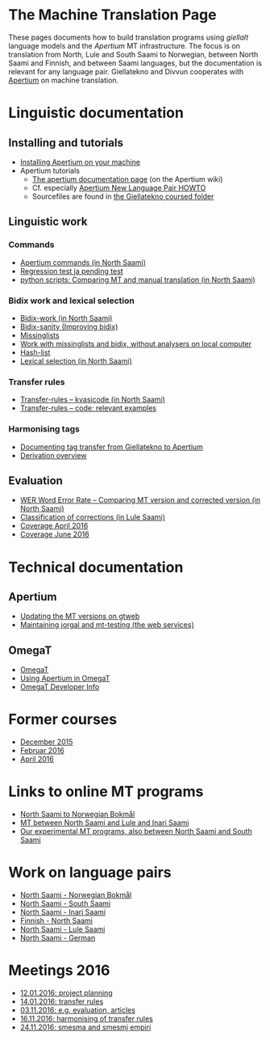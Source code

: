# The Machine Translation Page


These pages documents how to build translation programs using
*giellalt* language models and the *Apertium* MT infrastructure. The
focus is on translation from North, Lule and South Saami to Norwegian,
between North Saami and Finnish, and between Saami languages, but the
documentation is relevant for any language pair. Giellatekno and
Divvun cooperates with [Apertium](http://wiki.apertium.org) on machine
translation.


# Linguistic documentation

## Installing and tutorials

- [Installing Apertium on your machine](DailyCompilingOfApertiumFiles.html)
- Apertium tutorials
	- [The apertium documentation page](https://wiki.apertium.org/wiki/Documentation) (on the Apertium wiki)
	- Cf. especially [Apertium New Language Pair HOWTO](https://wiki.apertium.org/wiki/Apertium_New_Language_Pair_HOWTO)
	- Sourcefiles are found in [the Giellatekno coursed folder](https://gtsvn.uit.no/langtech/trunk/courses/apertium-for-dummies/)

## Linguistic work

### Commands

-   [Apertium commands (in North Saami)](infra/ApertiumCommands.html)
-   [Regression test ja pending test](infra/Testing.html)
-   [python scripts: Comparing MT and manual translation (in North
    Saami)](infra/Paralleltexts.html)

### Bidix work and lexical selection

-   [Bidix-work (in North Saami)](infra/BidixWork.html)
-   [Bidix-sanity (Improving bidix)](infra/bidixsanity.html)
-   [Missinglists](infra/MissingList.html)
-   [Work with missinglists and bidix, without analysers on local
    computer](infra/StWorkers.html)
-   [Hash-list](infra/HashList.html)
-   [Lexical selection (in North Saami)](infra/LexicalSelection.html)

### Transfer rules

-   [Transfer-rules – kvasicode (in North
    Saami)](infra/TransferRules.html)
-   [Transfer-rules – code: relevant
    examples](infra/TransferRules_examples.html)

### Harmonising tags

-   [Documenting tag transfer from Giellatekno to
    Apertium](http://wiki.apertium.org/wiki/Integration_and_tagset_conversion_with_Giellatekno)
-   [Derivation overview](infra/DerivationOverview.html)

## Evaluation

-   [WER Word Error Rate – Comparing MT version and corrected version
    (in North Saami)](infra/WordErrorRateTesting.html)
-   [Classification of corrections (in Lule
    Saami)](infra/ErrorClassification.html)
-   [Coverage April 2016](courses/sjangertest.html)
-   [Coverage June 2016](courses/sjangertest2.html)


# Technical documentation

## Apertium

-   [Updating the MT versions on
    gtweb](infra/UpdatingApertiumOnGtweb.html)
-   [Maintaining jorgal and mt-testing (the web
    services)](ConfiguringUpdatingMTServer.html)

## OmegaT

-   [OmegaT](omegat/OmegaT.html)
-   [Using Apertium in OmegaT](infra/ApertiumOmegaT.html)
-   [OmegaT Developer Info](omegat/OmegaTTDeveloperInfo.html)


# Former courses

-   [December 2015](courses/courseDecember2015.html)
-   [Februar 2016](courses/courseFebruar2016.html)
-   [April 2016](courses/courseApril2016.html)


# Links to online MT programs

-   [North Saami to Norwegian Bokmål](http://jorgal.uit.no/)
-   [MT between North Saami and Lule and Inari
    Saami](http://gtweb.uit.no/mt/)
-   [Our experimental MT programs, also between North Saami and South
    Saami](http://gtweb.uit.no/mt-testing/)

# Work on language pairs

-   [North Saami - Norwegian
    Bokmål](smenob/NorthSaamiNorwegianMachineTranslation.html)
-   [North Saami - South
    Saami](smesma/NorthSaamiSouthSaamiMachineTranslation.html)
-   [North Saami - Inari
    Saami](smesmn/NorthSaamiInariSaamiMachineTranslation.html)
-   [Finnish - North Saami](smefin/smefin.html)
-   [North Saami - Lule
    Saami](smesmj/NorthSaamiLuleSaamiMachineTranslation.html)
-   [North Saami - German](smedeu/NorthSaamiGermanMachineTranslation.html)

# Meetings 2016

-   [12.01.2016: project planning](meetings/160112.html)
-   [14.01.2016: transfer rules](meetings/160114.html)
-   [03.11.2016: e.g. evaluation, articles](meetings/161103.html)
-   [16.11.2016: harmonising of transfer rules](meetings/161116.html)
-   [24.11.2016: smesma and smesmj empiri](meetings/161124.html)
